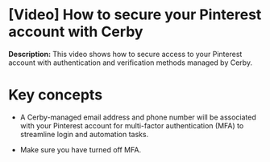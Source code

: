 # [Video] How to secure your Pinterest account with Cerby

**Description:** This video shows how to secure access to your Pinterest account with authentication and verification methods managed by Cerby.

# **Key concepts**

  * A Cerby-managed email address and phone number will be associated with your Pinterest account for multi-factor authentication (MFA) to streamline login and automation tasks.

  * Make sure you have turned off MFA.

